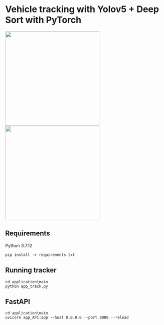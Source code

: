# Vehicle tracking with Yolov5 + Deep Sort with PyTorch

<p>
<img src="women2_frame334.PNG" width="300"/>
<img src="women_frame218.PNG" width="300"/>
</p>



## Requirements

Python 3.7.12 

```
pip install -r requirements.txt
```

    
## Running tracker

```
cd application\main
python app_track.py
```


## FastAPI

```
cd application\main
uvicorn app_API:app --host 0.0.0.0 --port 8000 --reload

```



